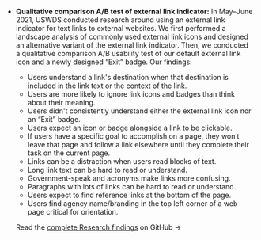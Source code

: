- **Qualitative comparison A/B test of external link indicator:** In May–June 2021, USWDS conducted research around using an external link indicator for text links to external websites. We first performed a landscape analysis of commonly used external link icons and designed an alternative variant of the external link indicator. Then, we conducted a qualitative comparison A/B usability test of our default external link icon and a newly designed “Exit” badge. Our findings:
  - Users understand a link's destination when that destination is included in the link text or the context of the link.
  - Users are more likely to ignore link icons and badges than think about their meaning.
  - Users didn't consistently understand either the external link icon nor an “Exit” badge.
  - Users expect an icon or badge alongside a link to be clickable.
  - If users have a specific goal to accomplish on a page, they won’t leave that page and follow a link elsewhere until they complete their task on the current page.
  - Links can be a distraction when users read blocks of text.
  - Long link text can be hard to read or understand.
  - Government-speak and acronyms make links more confusing.
  - Paragraphs with lots of links can be hard to read or understand.
  - Users expect to find reference links at the bottom of the page.
  - Users find agency name/branding in the top left corner of a web page critical for orientation.

  Read the [complete Research findings](https://github.com/uswds/uswds/wiki/2021-07-29-External-Link-Indicator-Research-Findings) on GitHub →
